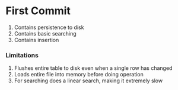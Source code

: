 
# First Commit
1. Contains persistence to disk
2. Contains basic searching
3. Contains insertion

### Limitations
1. Flushes entire table to disk even when a single row has changed
2. Loads entire file into memory before doing operation
3. For searching does a linear search, making it extremely slow